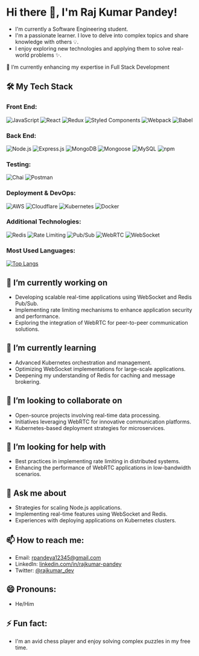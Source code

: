 # Hi there 👋, I'm Raj Kumar Pandey!

- I'm currently a Software Engineering student.
- I'm a passionate learner. I love to delve into complex topics and share knowledge with others 💡.
- I enjoy exploring new technologies and applying them to solve real-world problems ✨.

🌱 I’m currently enhancing my expertise in Full Stack Development

## 🛠 My Tech Stack

### **Front End:**
![JavaScript](https://img.shields.io/badge/JavaScript-%23323330.svg?style=flat-square&logo=javascript&logoColor=%23F7DF1E)
![React](https://img.shields.io/badge/React-%2320232a.svg?style=flat-square&logo=react&logoColor=%2361DAFB)
![Redux](https://img.shields.io/badge/Redux-%23593d88.svg?style=flat-square&logo=redux&logoColor=white)
![Styled Components](https://img.shields.io/badge/Styled--Components-%23DB7093.svg?style=flat-square&logo=styled-components&logoColor=white)
![Webpack](https://img.shields.io/badge/Webpack-%238DD6F9.svg?style=flat-square&logo=webpack&logoColor=black)
![Babel](https://img.shields.io/badge/Babel-%23F9DC3E.svg?style=flat-square&logo=babel&logoColor=black)

### **Back End:**
![Node.js](https://img.shields.io/badge/Node.js-%2343853D.svg?style=flat-square&logo=node.js&logoColor=white)
![Express.js](https://img.shields.io/badge/Express.js-%23404d59.svg?style=flat-square&logo=express&logoColor=%2361DAFB)
![MongoDB](https://img.shields.io/badge/MongoDB-%234ea94b.svg?style=flat-square&logo=mongodb&logoColor=white)
![Mongoose](https://img.shields.io/badge/Mongoose-%23880000.svg?style=flat-square&logo=mongoose&logoColor=white)
![MySQL](https://img.shields.io/badge/MySQL-%2300f.svg?style=flat-square&logo=mysql&logoColor=white)
![npm](https://img.shields.io/badge/npm-%23CB3837.svg?style=flat-square&logo=npm&logoColor=white)

### **Testing:**
![Chai](https://img.shields.io/badge/Chai-%23A30701.svg?style=flat-square&logo=chai&logoColor=white)
![Postman](https://img.shields.io/badge/Postman-%23FF6C37.svg?style=flat-square&logo=postman&logoColor=white)

### **Deployment & DevOps:**
![AWS](https://img.shields.io/badge/Amazon%20AWS-%23FF9900.svg?style=flat-square&logo=amazon-aws&logoColor=white)
![Cloudflare](https://img.shields.io/badge/Cloudflare-%23F38020.svg?style=flat-square&logo=cloudflare&logoColor=white)
![Kubernetes](https://img.shields.io/badge/Kubernetes-%23326ce5.svg?style=flat-square&logo=kubernetes&logoColor=white)
![Docker](https://img.shields.io/badge/Docker-%232496ED.svg?style=flat-square&logo=docker&logoColor=white)

### **Additional Technologies:**
![Redis](https://img.shields.io/badge/Redis-%23DC382D.svg?style=flat-square&logo=redis&logoColor=white)
![Rate Limiting](https://img.shields.io/badge/Rate%20Limiting-%2300A98F.svg?style=flat-square&logo=none&logoColor=white)
![Pub/Sub](https://img.shields.io/badge/Pub/Sub-%23D00000.svg?style=flat-square&logo=none&logoColor=white)
![WebRTC](https://img.shields.io/badge/WebRTC-%2345A1FF.svg?style=flat-square&logo=webrtc&logoColor=white)
![WebSocket](https://img.shields.io/badge/WebSocket-%2300B4D8.svg?style=flat-square&logo=websocket&logoColor=white)

### **Most Used Languages:**
[![Top Langs](https://github-readme-stats.vercel.app/api/top-langs/?username=Rajkumar-001&layout=donut-vertical)](https://github.com/Rajkumar-001/github-readme-stats)

## 🔭 I’m currently working on
- Developing scalable real-time applications using WebSocket and Redis Pub/Sub.
- Implementing rate limiting mechanisms to enhance application security and performance.
- Exploring the integration of WebRTC for peer-to-peer communication solutions.

## 🌱 I’m currently learning
- Advanced Kubernetes orchestration and management.
- Optimizing WebSocket implementations for large-scale applications.
- Deepening my understanding of Redis for caching and message brokering.

## 👯 I’m looking to collaborate on
- Open-source projects involving real-time data processing.
- Initiatives leveraging WebRTC for innovative communication platforms.
- Kubernetes-based deployment strategies for microservices.

## 🤔 I’m looking for help with
- Best practices in implementing rate limiting in distributed systems.
- Enhancing the performance of WebRTC applications in low-bandwidth scenarios.

## 💬 Ask me about
- Strategies for scaling Node.js applications.
- Implementing real-time features using WebSocket and Redis.
- Experiences with deploying applications on Kubernetes clusters.

## 📫 How to reach me:
- Email: [rpandeya12345@gmail.com](mailto:rpandeya12345@gmail.com)
- LinkedIn: [linkedin.com/in/rajkumar-pandey](https://www.linkedin.com/in/raj-kumar-pandey001/)
- Twitter: [@rajkumar_dev](https://twitter.com/rajkumar_dev)

## 😄 Pronouns:
- He/Him

## ⚡ Fun fact:
- I'm an avid chess player and enjoy solving complex puzzles in my free time.
